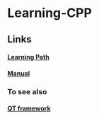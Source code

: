 # Learning-CPP
 
## Links
#### [Learning Path](https://zestedesavoir.com/tutoriels/822/la-programmation-en-c-moderne/?utm_source=pocket_mylist)
#### [Manual](https://en.cppreference.com/w/cpp)
### To see also
#### [QT framework](https://doc.qt.io/)

